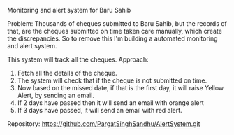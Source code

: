 Monitoring and alert system for Baru Sahib

Problem: Thousands of cheques submitted to Baru Sahib, but the records of that, are the 
cheques submitted on time taken care manually, which create the discrepancies. So to 
remove this I'm building a automated monitoring and alert system.

This system will track all the cheques.
Approach:
1. Fetch all the details of the cheque.
2. The system will check that if the cheque is not submitted on time.
3. Now based on the missed date, if that is the first day, it will raise Yellow Alert, 
by sending an email.
4. If 2 days have passed then it will send an email with orange alert
5. If 3 days have passed, it will send an email with red alert.

Repository: https://github.com/PargatSinghSandhu/AlertSystem.git
